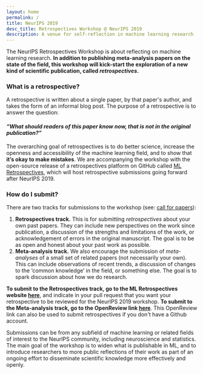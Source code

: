 ```yaml
---
layout: home
permalink: /
title: NeurIPS 2019
desc_title: Retrospectives Workshop @ NeurIPS 2019
description: A venue for self-reflection in machine learning research
---
```



The NeurIPS Retrospectives Workshop is about reflecting on machine learning research. **In addition to publishing meta-analysis papers on the state of the field, this workshop will kick-start the exploration of a new kind of scientific publication, called *retrospectives*.** 

### What is a retrospective?

A retrospective is written about a single paper, by that paper's author, and takes the form of an informal blog post. The purpose of a retrospective is to answer the question: 

#### *“What should readers of this paper know now, that is not in the original publication?”* 

The overarching goal of retrospectives is to do better science, increase the openness and accessibility of the machine learning field, and to show that **it’s okay to make mistakes**.
We are accompanying the workshop with the open-source release of a retrospectives platform on GitHub called [ML Retrospectives](https://ml-retrospectives.github.io/), which will host retrospective submissions going forward after NeurIPS 2019. 

### How do I submit?

There are two tracks for submissions to the workshop (see: [call for papers](https://ml-retrospectives.github.io/neurips2019/cfp/)):

1. **Retrospectives track.** This is for submitting *retrospectives* about your own past papers. They can include new perspectives on the work since publication, a discussion of the strengths and limitations of the work, or acknowledgement of errors in the original manuscript. The goal is to be as open and honest about your past work as possible.   
2. **Meta-analysis track.** We also encourage the submission of *meta-analyses* of a small set of related papers (not necessarily your own). This can include observations of recent trends, a discussion of changes to the ‘common knowledge’ in the field, or something else. The goal is to spark discussion about how we do research.  

**To submit to the Retrospectives track, go to the ML Retrospectives website [here](https://ml-retrospectives.github.io/how/)**, and indicate in your pull request that you want your retrospective to be reviewed for the NeurIPS 2019 workshop. **To submit to the Meta-analysis track, go to the OpenReview link [here](https://openreview.net/group?id=NeurIPS.cc/2019/Workshop/Retrospectives)**. This OpenReview link can also be used to submit retrospectives if you don't have a Github account.  

Submissions can be from any subfield of machine learning or related fields of interest to the NeurIPS community, including neuroscience and statistics.  The main goal of the workshop is to widen what is publishable in ML, and to introduce researchers to more public reflections of their work as part of an ongoing effort to disseminate scientific knowledge more effectively and openly.





